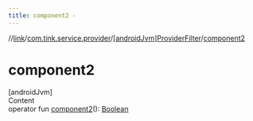 ```yaml
---
title: component2 -
---
```

//[link](../../index.md)/[com.tink.service.provider](../index.md)/[[androidJvm]ProviderFilter](index.md)/[component2](component2.md)



# component2  
[androidJvm]  
Content  
operator fun [component2](component2.md)(): [Boolean](https://kotlinlang.org/api/latest/jvm/stdlib/kotlin/-boolean/index.html)  



